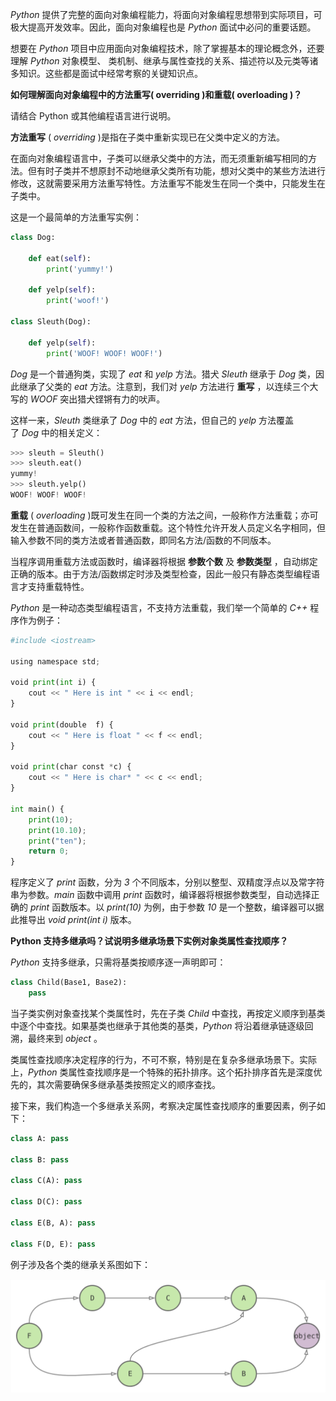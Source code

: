 _Python_ 提供了完整的面向对象编程能力，将面向对象编程思想带到实际项目，可极大提高开发效率。因此，面向对象编程也是 _Python_ 面试中必问的重要话题。

想要在 _Python_ 项目中应用面向对象编程技术，除了掌握基本的理论概念外，还要理解 _Python_ 对象模型、 类机制、继承与属性查找的关系、描述符以及元类等诸多知识。这些都是面试中经常考察的关键知识点。

**如何理解面向对象编程中的方法重写( overriding )和重载( overloading )？**

请结合 Python 或其他编程语言进行说明。

**方法重写** ( _overriding_ )是指在子类中重新实现已在父类中定义的方法。

在面向对象编程语言中，子类可以继承父类中的方法，而无须重新编写相同的方法。但有时子类并不想原封不动地继承父类所有功能，想对父类中的某些方法进行修改，这就需要采用方法重写特性。方法重写不能发生在同一个类中，只能发生在子类中。

这是一个最简单的方法重写实例：

```python
class Dog:
    
    def eat(self):
        print('yummy!')
    
    def yelp(self):
        print('woof!')

class Sleuth(Dog):
    
    def yelp(self):
        print('WOOF! WOOF! WOOF!')
```

_Dog_ 是一个普通狗类，实现了 _eat_ 和 _yelp_ 方法。猎犬 _Sleuth_ 继承于 _Dog_ 类，因此继承了父类的 _eat_ 方法。注意到，我们对 _yelp_ 方法进行 **重写** ，以连续三个大写的 _WOOF_ 突出猎犬铿锵有力的吠声。

这样一来，_Sleuth_ 类继承了 _Dog_ 中的 _eat_ 方法，但自己的 _yelp_ 方法覆盖了 _Dog_ 中的相关定义：

```python
>>> sleuth = Sleuth()
>>> sleuth.eat()
yummy!
>>> sleuth.yelp()
WOOF! WOOF! WOOF!
```

**重载** ( _overloading_ )既可发生在同一个类的方法之间，一般称作方法重载；亦可发生在普通函数间，一般称作函数重载。这个特性允许开发人员定义名字相同，但输入参数不同的类方法或者普通函数，即同名方法/函数的不同版本。

当程序调用重载方法或函数时，编译器将根据 **参数个数** 及 **参数类型** ，自动绑定正确的版本。由于方法/函数绑定时涉及类型检查，因此一般只有静态类型编程语言才支持重载特性。

_Python_ 是一种动态类型编程语言，不支持方法重载，我们举一个简单的 _C++_ 程序作为例子：

```python
#include <iostream>

using namespace std;
  
void print(int i) {
    cout << " Here is int " << i << endl;
}

void print(double  f) {
    cout << " Here is float " << f << endl;
}

void print(char const *c) {
    cout << " Here is char* " << c << endl;
}

int main() {
    print(10);
    print(10.10);
    print("ten");
    return 0;
}
```

程序定义了 _print_ 函数，分为 _3_ 个不同版本，分别以整型、双精度浮点以及常字符串为参数。_main_ 函数中调用 _print_ 函数时，编译器将根据参数类型，自动选择正确的 _print_ 函数版本。以 _print(10)_ 为例，由于参数 _10_ 是一个整数，编译器可以据此推导出 _void print(int i)_ 版本。

**Python 支持多继承吗？试说明多继承场景下实例对象类属性查找顺序？**

_Python_ 支持多继承，只需将基类按顺序逐一声明即可：

```python
class Child(Base1, Base2):
    pass
```

当子类实例对象查找某个类属性时，先在子类 _Child_ 中查找，再按定义顺序到基类中逐个中查找。如果基类也继承于其他类的基类，_Python_ 将沿着继承链逐级回溯，最终来到 _object_ 。

类属性查找顺序决定程序的行为，不可不察，特别是在复杂多继承场景下。实际上，_Python_ 类属性查找顺序是一个特殊的拓扑排序。这个拓扑排序首先是深度优先的，其次需要确保多继承基类按照定义的顺序查找。

接下来，我们构造一个多继承关系网，考察决定属性查找顺序的重要因素，例子如下：

```python
class A: pass

class B: pass

class C(A): pass

class D(C): pass

class E(B, A): pass

class F(D, E): pass
```

例子涉及各个类的继承关系图如下：

![](../../youdaonote-images/Pasted%20image%2020221217114436.png)


